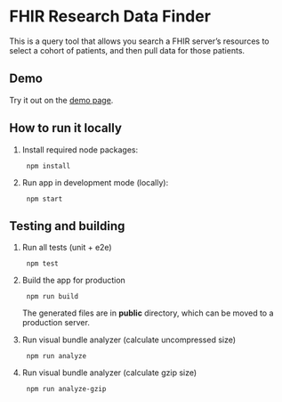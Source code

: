 # FHIR Research Data Finder

This is a query tool that allows you search a FHIR server’s resources to select
a cohort of patients, and then pull data for those patients.

## Demo
Try it out on the [demo page](https://lhcforms.nlm.nih.gov/fhir/research-data-finder/).

## How to run it locally
1. Install required node packages:

        npm install

2. Run app in development mode (locally):

        npm start

## Testing and building
1. Run all tests (unit + e2e)

        npm test

2. Build the app for production

        npm run build

   The generated files are in **public** directory, which can be moved to a production server.


3. Run visual bundle analyzer (calculate uncompressed size)

        npm run analyze

4. Run visual bundle analyzer (calculate gzip size)

        npm run analyze-gzip

